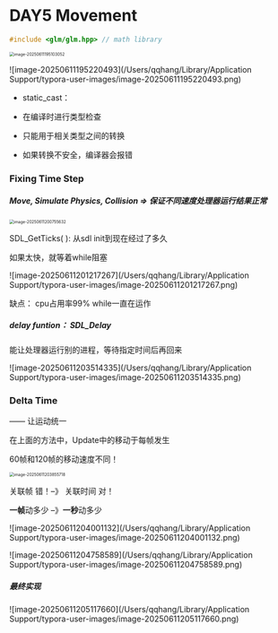 # DAY5 Movement

```cpp
#include <glm/glm.hpp> // math library
```

<img src="/Users/qqhang/Library/Application Support/typora-user-images/image-20250611195103052.png" alt="image-20250611195103052" style="zoom:50%;" />

![image-20250611195220493](/Users/qqhang/Library/Application Support/typora-user-images/image-20250611195220493.png)

- static_cast：

- 在编译时进行类型检查

- 只能用于相关类型之间的转换

- 如果转换不安全，编译器会报错





### Fixing Time Step

##### Move, Simulate Physics, Collision => 保证不同速度处理器运行结果正常

<img src="/Users/qqhang/Library/Application Support/typora-user-images/image-20250611200755632.png" alt="image-20250611200755632" style="zoom:50%;" />

SDL_GetTicks( ): 从sdl init到现在经过了多久

如果太快，就等着while阻塞

![image-20250611201217267](/Users/qqhang/Library/Application Support/typora-user-images/image-20250611201217267.png)

缺点： cpu占用率99% while一直在运作

##### delay funtion： SDL_Delay

能让处理器运行别的进程，等待指定时间后再回来

![image-20250611203514335](/Users/qqhang/Library/Application Support/typora-user-images/image-20250611203514335.png)



### Delta Time

—— 让运动统一

在上面的方法中，Update中的移动于每帧发生

60帧和120帧的移动速度不同！

<img src="/Users/qqhang/Library/Application Support/typora-user-images/image-20250611203855718.png" alt="image-20250611203855718" style="zoom:50%;" />

关联帧 错！–》 关联时间 对！

**一帧**动多少 –》**一秒**动多少

![image-20250611204001132](/Users/qqhang/Library/Application Support/typora-user-images/image-20250611204001132.png)

![image-20250611204758589](/Users/qqhang/Library/Application Support/typora-user-images/image-20250611204758589.png)

##### 最终实现

![image-20250611205117660](/Users/qqhang/Library/Application Support/typora-user-images/image-20250611205117660.png)